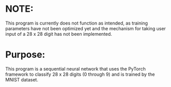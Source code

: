 # NOTE:
This program is currently does not function as intended, as training parameters have not been optimized yet and the mechanism for taking user input of a 28 x 28 digit has not been implemented.

# Purpose:
This program is a sequential neural network that uses the PyTorch framework to classify 28 x 28 digits (0 through 9) and is trained by the MNIST dataset.
